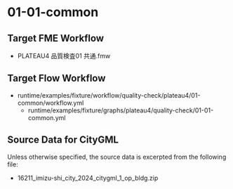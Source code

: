 # 01-01-common

## Target FME Workflow

- PLATEAU4 品質検査01 共通.fmw

## Target Flow Workflow

- runtime/examples/fixture/workflow/quality-check/plateau4/01-common/workflow.yml
  - runtime/examples/fixture/graphs/plateau4/quality-check/01-01-common.yml

## Source Data for CityGML

Unless otherwise specified, the source data is excerpted from the following file:

- 16211_imizu-shi_city_2024_citygml_1_op_bldg.zip
